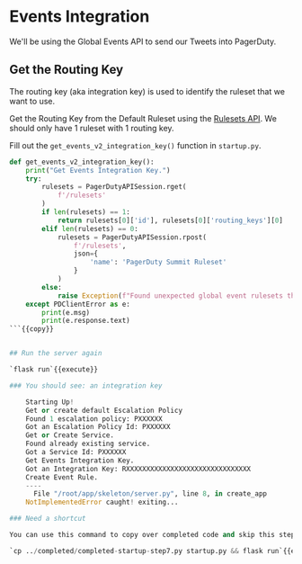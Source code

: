 # Events Integration

We'll be using the Global Events API to send our Tweets into PagerDuty.

## Get the Routing Key

The routing key (aka integration key) is used to identify the ruleset that we want to use.

Get the Routing Key from the Default Ruleset using the [Rulesets API](https://developer.pagerduty.com/api-reference/reference/REST/openapiv3.json/paths/~1rulesets/get). We should only have 1 ruleset with 1 routing key.

Fill out the `get_events_v2_integration_key()` function in `startup.py`.

```python
def get_events_v2_integration_key():
    print("Get Events Integration Key.")
    try:
        rulesets = PagerDutyAPISession.rget(
            f'/rulesets'
        )
        if len(rulesets) == 1:
            return rulesets[0]['id'], rulesets[0]['routing_keys'][0]
        elif len(rulesets) == 0:
            rulesets = PagerDutyAPISession.rpost(
                f'/rulesets',
                json={
                    'name': 'PagerDuty Summit Ruleset'
                }
            )
        else:
            raise Exception(f"Found unexpected global event rulesets than expected. Found {len(rulesets)}")
    except PDClientError as e:
        print(e.msg)
        print(e.response.text)
```{{copy}}


## Run the server again

`flask run`{{execute}}

### You should see: an integration key

    Starting Up!
    Get or create default Escalation Policy
    Found 1 escalation policy: PXXXXXX
    Got an Escalation Policy Id: PXXXXXX
    Get or Create Service.
    Found already existing service.
    Got a Service Id: PXXXXXX
    Get Events Integration Key.
    Got an Integration Key: RXXXXXXXXXXXXXXXXXXXXXXXXXXXXXXX
    Create Event Rule.
    ----
      File "/root/app/skeleton/server.py", line 8, in create_app
    NotImplementedError caught! exiting...

### Need a shortcut

You can use this command to copy over completed code and skip this step.

`cp ../completed/completed-startup-step7.py startup.py && flask run`{{execute}}
